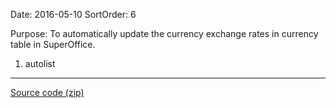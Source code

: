 Date: 2016-05-10
SortOrder: 6

Purpose: To automatically update the currency exchange rates in currency table in SuperOffice.

1. autolist

------------------------------------------------------------------------

[Source code (zip)](CurrencyUpdaterService.zip)
